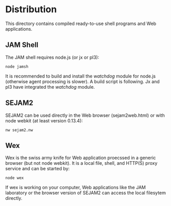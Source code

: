 # Distribution

This directory contains compiled ready-to-use shell programs and Web applications.

## JAM Shell

The JAM shell requires node.js (or jx or pl3):

```
node jamsh
```

It is recommended to build and install the *watchdog* module for node.js (otherwise agent processing is slower). A build script is following. Jx and pl3 have integrated the *watchdog* module.

## SEJAM2

SEJAM2 can be used directly in the Web browser (sejam2web.html) or with node webkit (at least version 0.13.4):

```
nw sejam2.nw
```

## Wex

Wex is the swiss army knife for Web application proecssed in a generic browser (but not node webkit). It is a local file, shell, and HTTP(S) proxy service and can be started by:

```
node wex
```

If wex is working on your computer, Web applications like the JAM laboratory or the browser version of SEJAM2 can access the local filesytem directly.
